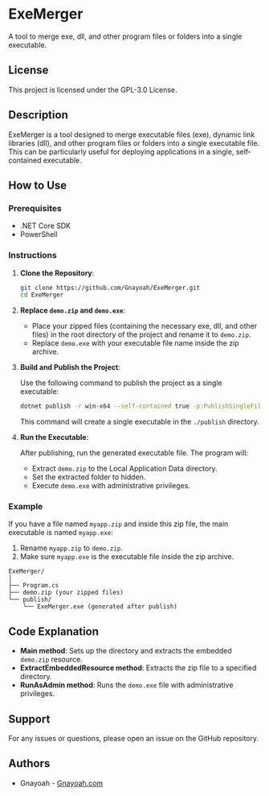 # ExeMerger

A tool to merge exe, dll, and other program files or folders into a single executable.

## License

This project is licensed under the GPL-3.0 License.

## Description

ExeMerger is a tool designed to merge executable files (exe), dynamic link libraries (dll), and other program files or folders into a single executable file. This can be particularly useful for deploying applications in a single, self-contained executable.

## How to Use

### Prerequisites

- .NET Core SDK
- PowerShell

### Instructions

1. **Clone the Repository**:

    ```bash
    git clone https://github.com/Gnayoah/ExeMerger.git
    cd ExeMerger
    ```

2. **Replace `demo.zip` and `demo.exe`**:

    - Place your zipped files (containing the necessary exe, dll, and other files) in the root directory of the project and rename it to `demo.zip`.
    - Replace `demo.exe` with your executable file name inside the zip archive.

3. **Build and Publish the Project**:

    Use the following command to publish the project as a single executable:

    ```bash
    dotnet publish -r win-x64 --self-contained true -p:PublishSingleFile=true -p:IncludeNativeLibrariesForSelfExtract=true -p:PublishTrimmed=true -o ./publish
    ```

    This command will create a single executable in the `./publish` directory.

4. **Run the Executable**:

    After publishing, run the generated executable file. The program will:
    - Extract `demo.zip` to the Local Application Data directory.
    - Set the extracted folder to hidden.
    - Execute `demo.exe` with administrative privileges.

### Example

If you have a file named `myapp.zip` and inside this zip file, the main executable is named `myapp.exe`:

1. Rename `myapp.zip` to `demo.zip`.
2. Make sure `myapp.exe` is the executable file inside the zip archive.

```plaintext
ExeMerger/
│
├── Program.cs
├── demo.zip (your zipped files)
└── publish/
    └── ExeMerger.exe (generated after publish)
```


## Code Explanation

- **Main method**: Sets up the directory and extracts the embedded `demo.zip` resource.
- **ExtractEmbeddedResource method**: Extracts the zip file to a specified directory.
- **RunAsAdmin method**: Runs the `demo.exe` file with administrative privileges.

## Support

For any issues or questions, please open an issue on the GitHub repository.

## Authors

- Gnayoah - [Gnayoah.com](https://gnayoah.com)
